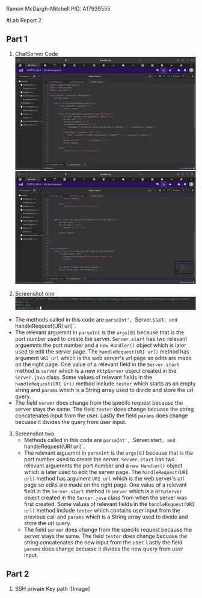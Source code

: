 Ramon McDargh-Mitchell
PID: A17939555

#Lab Report 2

## Part 1

1. ChatServer Code
![Image](chatServer1.png)
![Image](chatServer2.png)

2. Screenshot one
![Image](curlCommand1.png)
  * The methods called in this code are `parseInt', `Server.start`, and `handleRequest(URI url)`.
  * The relevant arguemnt in `parseInt` is the `args[0]` because that is the port number used to create the server. `Server.start` has two relevant arguemnts the port number and a `new Handler()` object which is later used to edit the server page. The `handleRequest(URI url)` method has argument `URI url` which is the web server's url page so edits are made on the right page. One value of a relevant field in the `Server.start` method is `server` which is a new `HttpServer` object created in the `Server.java` class. Some values of relevant fields in the `handleRequest(URI url)` method include `tester` which starts as an empty string and `params` which is a String array used to divide and store the url query.
  * The field `server` does change from the specifc request because the server stays the same. The field `tester` does change becuase the string concatenates input from the user. Lastly the field `params` does change becuase it divides the query from user input.

3. Screenshot two
   * Methods called in this code are `parseInt', `Server.start`, and `handleRequest(URI url)`.
   * The relevant arguemnt in `parseInt` is the `args[0]` because that is the port number used to create the server. `Server.start` has two relevant arguemnts the port number and a `new Handler()` object which is later used to edit the server page. The `handleRequest(URI url)` method has argument `URI url` which is the web server's url page so edits are made on the right page. One value of a relevant field in the `Server.start` method is `server` which is a `HttpServer` object created in the `Server.java` class from when the server was first created. Some values of relevant fields in the `handleRequest(URI url)` method include `tester` which contains user input from the previous call and `params` which is a String array used to divide and store the url query.
   * The field `server` does change from the specifc request because the server stays the same. The field `tester` does change becuase the string concatenates the new input from the user. Lastly the field `params` does change becuase it divides the new query from user input.


## Part 2

1. SSH private Key path
   ![Image]







  
